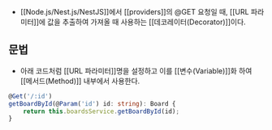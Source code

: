 - [[Node.js/Nest.js/NestJS]]에서 [[providers]]의 @GET 요청일 때, [[URL 파라미터]]에 값을 추출하여 가져올 때 사용하는 [[데코레이터(Decorator)]]이다.


## 문법

- 아래 코드처럼 [[URL 파라미터]]명을 설정하고 이를 [[변수(Variable)]]화 하여 [[메서드(Method)]] 내부에서 사용한다.

```ts
@Get('/:id')  
getBoardById(@Param('id') id: string): Board {  
    return this.boardsService.getBoardById(id);  
}
```